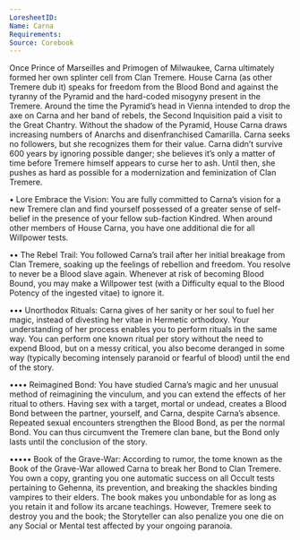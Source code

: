 ```yaml
---
LoresheetID: 
Name: Carna
Requirements:
Source: Corebook
---
```

Once Prince of Marseilles and Primogen of Milwaukee, Carna ultimately formed her own splinter cell from Clan Tremere. House Carna (as other Tremere dub it) speaks for freedom from the Blood Bond and against the tyranny of the Pyramid and the hard-coded misogyny present in the Tremere. Around the time the Pyramid’s head in Vienna intended to drop the axe on Carna and her band of rebels, the Second Inquisition paid a visit to the Great Chantry. Without the shadow of the Pyramid, House Carna draws increasing numbers of Anarchs and disenfranchised Camarilla. Carna seeks no followers, but she recognizes them for their value. Carna didn’t survive 600 years by ignoring possible danger; she believes it’s only a matter of time before Tremere himself appears to curse her to ash. Until then, she pushes as hard as possible for a modernization and feminization of Clan Tremere.  

• Lore Embrace the Vision: You are fully committed to Carna’s vision for a new Tremere clan and find yourself possessed of a greater sense of self-belief in the presence of your fellow sub-faction Kindred. When around other members of House Carna, you have one additional die for all Willpower tests. 

•• The Rebel Trail: You followed Carna’s trail after her initial breakage from Clan Tremere, soaking up the feelings of rebellion and freedom. You resolve to never be a Blood slave again. Whenever at risk of becoming Blood Bound, you may make a Willpower test (with a Difficulty equal to the Blood Potency of the ingested vitae) to ignore it. 

••• Unorthodox Rituals: Carna gives of her sanity or her soul to fuel her magic, instead of divesting her vitae in Hermetic orthodoxy. Your understanding of her process enables you to perform rituals in the same way. You can perform one known ritual per story without the need to expend Blood, but on a messy critical, you also become deranged in some way (typically becoming intensely paranoid or fearful of blood) until the end of the story. 

•••• Reimagined Bond: You have studied Carna’s magic and her unusual method of reimagining the vinculum, and you can extend the effects of her ritual to others. Having sex with a target, mortal or undead, creates a Blood Bond between the partner, yourself, and Carna, despite Carna’s absence. Repeated sexual encounters strengthen the Blood Bond, as per the normal Bond. You can thus circumvent the Tremere clan bane, but the Bond only lasts until the conclusion of the story. 

••••• Book of the Grave-War: According to rumor, the tome known as the Book of the Grave-War allowed Carna to break her Bond to Clan Tremere. You own a copy, granting you one automatic success on all Occult tests pertaining to Gehenna, its prevention, and breaking the shackles binding vampires to their elders. The book makes you unbondable for as long as you retain it and follow its arcane teachings. However, Tremere seek to destroy you and the book; the Storyteller can also penalize you one die on any Social or Mental test affected by your ongoing paranoia.